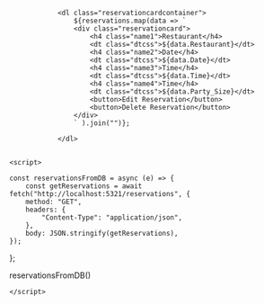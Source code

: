     			<dl class="reservationcardcontainer">
    				${reservations.map(data => `
    				<div class="reservationcard">
    					<h4 class="name1">Restaurant</h4>
    					<dt class="dtcss">${data.Restaurant}</dt>
    					<h4 class="name2">Date</h4>
    					<dt class="dtcss">${data.Date}</dt>
    					<h4 class="name3">Time</h4>
    					<dt class="dtcss">${data.Time}</dt>
    					<h4 class="name4">Time</h4>
    					<dt class="dtcss">${data.Party_Size}</dt>
    					<button>Edit Reservation</button>
    					<button>Delete Reservation</button>
    				</div>
    				` ).join("")};

    			</dl>


    <script>

    const reservationsFromDB = async (e) => {
    	const getReservations = await fetch("http://localhost:5321/reservations", {
    	method: "GET",
    	headers: {
    		"Content-Type": "application/json",
    	},
    	body: JSON.stringify(getReservations),
    });

};

reservationsFromDB()

    </script>
